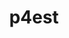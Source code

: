---
title: "p4est"
layout: cache
categories: [package, develop]
meta: {"versions": ["2.8"], "compilers": ["gcc@=11.4.0", "oneapi@=2024.2.1"], "oss": ["ubuntu22.04"], "platforms": ["linux"], "targets": ["x86_64_v3"], "stacks": ["e4s", "e4s-oneapi", "root"], "num_specs": 16, "num_specs_by_stack": {"root": 16, "e4s": 8, "e4s-oneapi": 8}}
spec_details: [{"hash": "ldl5dusvj7onfdzjowsig3dei7bkqcn6", "compiler": "gcc@=11.4.0", "versions": ["2.8"], "os": "ubuntu22.04", "platform": "linux", "target": "x86_64_v3", "variants": ["build_system=autotools", "+mpi", "~openmp"], "stacks": ["root", "e4s"], "size": "-", "tarball": "https://binaries.spack.io/develop/build_cache/linux-ubuntu22.04-x86_64_v3/gcc-11.4.0/p4est-2.8/linux-ubuntu22.04-x86_64_v3-gcc-11.4.0-p4est-2.8-ldl5dusvj7onfdzjowsig3dei7bkqcn6.spack"}, {"hash": "4p4rbdwgvtcxnb5fwsmowhasqdcauhat", "compiler": "gcc@=11.4.0", "versions": ["2.8"], "os": "ubuntu22.04", "platform": "linux", "target": "x86_64_v3", "variants": ["build_system=autotools", "+mpi", "~openmp"], "stacks": ["root", "e4s"], "size": "-", "tarball": "https://binaries.spack.io/develop/build_cache/linux-ubuntu22.04-x86_64_v3/gcc-11.4.0/p4est-2.8/linux-ubuntu22.04-x86_64_v3-gcc-11.4.0-p4est-2.8-4p4rbdwgvtcxnb5fwsmowhasqdcauhat.spack"}, {"hash": "u5am46vneyl4qysbg6djlmbjjplil54k", "compiler": "gcc@=11.4.0", "versions": ["2.8"], "os": "ubuntu22.04", "platform": "linux", "target": "x86_64_v3", "variants": ["build_system=autotools", "+mpi", "~openmp"], "stacks": ["root", "e4s"], "size": "-", "tarball": "https://binaries.spack.io/develop/build_cache/linux-ubuntu22.04-x86_64_v3/gcc-11.4.0/p4est-2.8/linux-ubuntu22.04-x86_64_v3-gcc-11.4.0-p4est-2.8-u5am46vneyl4qysbg6djlmbjjplil54k.spack"}, {"hash": "k4crs4hlrxdulr6bjinicr4yj2wh5y77", "compiler": "gcc@=11.4.0", "versions": ["2.8"], "os": "ubuntu22.04", "platform": "linux", "target": "x86_64_v3", "variants": ["build_system=autotools", "+mpi", "~openmp"], "stacks": ["root", "e4s"], "size": "-", "tarball": "https://binaries.spack.io/develop/build_cache/linux-ubuntu22.04-x86_64_v3/gcc-11.4.0/p4est-2.8/linux-ubuntu22.04-x86_64_v3-gcc-11.4.0-p4est-2.8-k4crs4hlrxdulr6bjinicr4yj2wh5y77.spack"}, {"hash": "nkmb4ujsmqniyv433ulvwmmsqyucuxqc", "compiler": "gcc@=11.4.0", "versions": ["2.8"], "os": "ubuntu22.04", "platform": "linux", "target": "x86_64_v3", "variants": ["build_system=autotools", "+mpi", "~openmp"], "stacks": ["root", "e4s"], "size": "-", "tarball": "https://binaries.spack.io/develop/build_cache/linux-ubuntu22.04-x86_64_v3/gcc-11.4.0/p4est-2.8/linux-ubuntu22.04-x86_64_v3-gcc-11.4.0-p4est-2.8-nkmb4ujsmqniyv433ulvwmmsqyucuxqc.spack"}, {"hash": "4lewg6ea3oqv5q77njucqaou3u7bs43c", "compiler": "gcc@=11.4.0", "versions": ["2.8"], "os": "ubuntu22.04", "platform": "linux", "target": "x86_64_v3", "variants": ["build_system=autotools", "+mpi", "~openmp"], "stacks": ["root", "e4s"], "size": "-", "tarball": "https://binaries.spack.io/develop/build_cache/linux-ubuntu22.04-x86_64_v3/gcc-11.4.0/p4est-2.8/linux-ubuntu22.04-x86_64_v3-gcc-11.4.0-p4est-2.8-4lewg6ea3oqv5q77njucqaou3u7bs43c.spack"}, {"hash": "p6umjm45by5bapkud5eq546r2hecyvzt", "compiler": "gcc@=11.4.0", "versions": ["2.8"], "os": "ubuntu22.04", "platform": "linux", "target": "x86_64_v3", "variants": ["build_system=autotools", "+mpi", "~openmp"], "stacks": ["root", "e4s"], "size": "-", "tarball": "https://binaries.spack.io/develop/build_cache/linux-ubuntu22.04-x86_64_v3/gcc-11.4.0/p4est-2.8/linux-ubuntu22.04-x86_64_v3-gcc-11.4.0-p4est-2.8-p6umjm45by5bapkud5eq546r2hecyvzt.spack"}, {"hash": "zzagtka7bj47nbfgam6iptqer3sft2mg", "compiler": "gcc@=11.4.0", "versions": ["2.8"], "os": "ubuntu22.04", "platform": "linux", "target": "x86_64_v3", "variants": ["build_system=autotools", "+mpi", "~openmp"], "stacks": ["root", "e4s"], "size": "-", "tarball": "https://binaries.spack.io/develop/build_cache/linux-ubuntu22.04-x86_64_v3/gcc-11.4.0/p4est-2.8/linux-ubuntu22.04-x86_64_v3-gcc-11.4.0-p4est-2.8-zzagtka7bj47nbfgam6iptqer3sft2mg.spack"}, {"hash": "3x7fjfjv5omasph3pgpmyusifqhgvxjr", "compiler": "oneapi@=2024.2.1", "versions": ["2.8"], "os": "ubuntu22.04", "platform": "linux", "target": "x86_64_v3", "variants": ["build_system=autotools", "+mpi", "~openmp"], "stacks": ["e4s-oneapi", "root"], "size": "-", "tarball": "https://binaries.spack.io/develop/build_cache/linux-ubuntu22.04-x86_64_v3/oneapi-2024.2.1/p4est-2.8/linux-ubuntu22.04-x86_64_v3-oneapi-2024.2.1-p4est-2.8-3x7fjfjv5omasph3pgpmyusifqhgvxjr.spack"}, {"hash": "7gefx44ezsgkr655sb5rsimslmlmxrx4", "compiler": "oneapi@=2024.2.1", "versions": ["2.8"], "os": "ubuntu22.04", "platform": "linux", "target": "x86_64_v3", "variants": ["build_system=autotools", "+mpi", "~openmp"], "stacks": ["e4s-oneapi", "root"], "size": "-", "tarball": "https://binaries.spack.io/develop/build_cache/linux-ubuntu22.04-x86_64_v3/oneapi-2024.2.1/p4est-2.8/linux-ubuntu22.04-x86_64_v3-oneapi-2024.2.1-p4est-2.8-7gefx44ezsgkr655sb5rsimslmlmxrx4.spack"}, {"hash": "4tzocndjf2e7yyttvzu26tstgncgq2ho", "compiler": "oneapi@=2024.2.1", "versions": ["2.8"], "os": "ubuntu22.04", "platform": "linux", "target": "x86_64_v3", "variants": ["build_system=autotools", "+mpi", "~openmp"], "stacks": ["e4s-oneapi", "root"], "size": "-", "tarball": "https://binaries.spack.io/develop/build_cache/linux-ubuntu22.04-x86_64_v3/oneapi-2024.2.1/p4est-2.8/linux-ubuntu22.04-x86_64_v3-oneapi-2024.2.1-p4est-2.8-4tzocndjf2e7yyttvzu26tstgncgq2ho.spack"}, {"hash": "jq27oktt7z4tpedhhdc3iheiul463g2b", "compiler": "oneapi@=2024.2.1", "versions": ["2.8"], "os": "ubuntu22.04", "platform": "linux", "target": "x86_64_v3", "variants": ["build_system=autotools", "+mpi", "~openmp"], "stacks": ["e4s-oneapi", "root"], "size": "-", "tarball": "https://binaries.spack.io/develop/build_cache/linux-ubuntu22.04-x86_64_v3/oneapi-2024.2.1/p4est-2.8/linux-ubuntu22.04-x86_64_v3-oneapi-2024.2.1-p4est-2.8-jq27oktt7z4tpedhhdc3iheiul463g2b.spack"}, {"hash": "w66rqbd4kkxtjbhwh3plvc5ai6okyytk", "compiler": "oneapi@=2024.2.1", "versions": ["2.8"], "os": "ubuntu22.04", "platform": "linux", "target": "x86_64_v3", "variants": ["build_system=autotools", "+mpi", "~openmp"], "stacks": ["e4s-oneapi", "root"], "size": "-", "tarball": "https://binaries.spack.io/develop/build_cache/linux-ubuntu22.04-x86_64_v3/oneapi-2024.2.1/p4est-2.8/linux-ubuntu22.04-x86_64_v3-oneapi-2024.2.1-p4est-2.8-w66rqbd4kkxtjbhwh3plvc5ai6okyytk.spack"}, {"hash": "ap3ff33457ttskofz5cdghgrx2tu2wqj", "compiler": "oneapi@=2024.2.1", "versions": ["2.8"], "os": "ubuntu22.04", "platform": "linux", "target": "x86_64_v3", "variants": ["build_system=autotools", "+mpi", "~openmp"], "stacks": ["e4s-oneapi", "root"], "size": "-", "tarball": "https://binaries.spack.io/develop/build_cache/linux-ubuntu22.04-x86_64_v3/oneapi-2024.2.1/p4est-2.8/linux-ubuntu22.04-x86_64_v3-oneapi-2024.2.1-p4est-2.8-ap3ff33457ttskofz5cdghgrx2tu2wqj.spack"}, {"hash": "hdmygjstzfco6is5p4lqdiabxsbfnsjp", "compiler": "oneapi@=2024.2.1", "versions": ["2.8"], "os": "ubuntu22.04", "platform": "linux", "target": "x86_64_v3", "variants": ["build_system=autotools", "+mpi", "~openmp"], "stacks": ["e4s-oneapi", "root"], "size": "-", "tarball": "https://binaries.spack.io/develop/build_cache/linux-ubuntu22.04-x86_64_v3/oneapi-2024.2.1/p4est-2.8/linux-ubuntu22.04-x86_64_v3-oneapi-2024.2.1-p4est-2.8-hdmygjstzfco6is5p4lqdiabxsbfnsjp.spack"}, {"hash": "hsul2kpnhcim3rbojj3ffajraie2mepc", "compiler": "oneapi@=2024.2.1", "versions": ["2.8"], "os": "ubuntu22.04", "platform": "linux", "target": "x86_64_v3", "variants": ["build_system=autotools", "+mpi", "~openmp"], "stacks": ["e4s-oneapi", "root"], "size": "-", "tarball": "https://binaries.spack.io/develop/build_cache/linux-ubuntu22.04-x86_64_v3/oneapi-2024.2.1/p4est-2.8/linux-ubuntu22.04-x86_64_v3-oneapi-2024.2.1-p4est-2.8-hsul2kpnhcim3rbojj3ffajraie2mepc.spack"}]
---